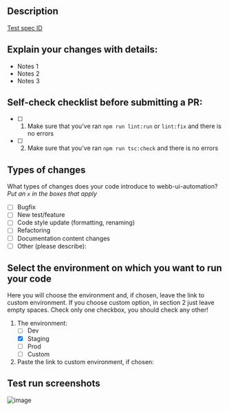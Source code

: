 ## Description
[Test spec ID](https://bowery.atlassian.net/browse/<test_spec_id>) <Test spec title>

## Explain your changes with details:
- Notes 1 
- Notes 2
- Notes 3

## Self-check checklist before submitting a PR:
- [ ] 1. Make sure that you've ran `npm run lint:run` or `lint:fix` and there is no errors
- [ ] 2. Make sure that you've ran `npm run tsc:check` and there is no errors

## Types of changes

What types of changes does your code introduce to webb-ui-automation?
_Put an `x` in the boxes that apply_

- [ ] Bugfix
- [ ] New test/feature
- [ ] Code style update (formatting, renaming)
- [ ] Refactoring
- [ ] Documentation content changes
- [ ] Other (please describe):

## Select the environment on which you want to run your code

Here you will choose the environment and, if chosen, leave the link to custom environment. If you choose custom option, 
in section 2 just leave empty spaces. Check only one checkbox, you should check any other!

1. The environment:
   - [ ] Dev
   - [x] Staging
   - [ ] Prod
   - [ ] Custom
   
2. Paste the link to custom environment, if chosen: 

## Test run screenshots
![image](https://user-images.githubusercontent.com/34381131/165119211-23935985-2c90-43d4-a12b-649753e60f24.png)
